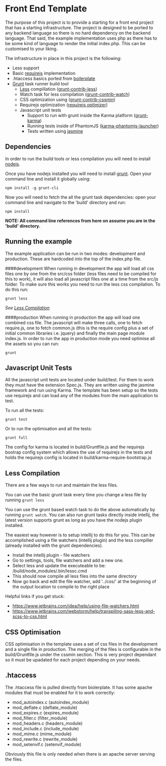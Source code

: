 # Front End Template

The purpose of this project is to provide a starting for a front end project that has a starting infrastructure.
The project is designed to be ported to any backend language so there is no hard dependency on the backend language.
That said, the example implementation uses php as there has to be some kind of language to render the initial index.php. This can be customised to your liking.

The infrastructure in place in this project is the following:

* Less support
* Basic [requirejs](http://requirejs.org/) implementation
* .htaccess basics ported from [boilerplate](https://github.com/h5bp/html5-boilerplate/blob/master/dist/.htaccess)
* [Grunt](http://gruntjs.com/) task runner build tool
    * [Less](http://lesscss.org/) compillation ([grunt-contrib-less](https://github.com/gruntjs/grunt-contrib-less))
    * Watch task for less compilation ([grunt-contrib-watch](https://github.com/gruntjs/grunt-contrib-watch))
    * CSS optimization using ([grunt-contrib-cssmin](https://github.com/gruntjs/grunt-contrib-cssmin))
    * Requirejs optimization ([requirejs optimizer](http://requirejs.org/docs/optimization.html))
    * Javascript unit tests
        * Support to run with grunt inside the Karma platform ([grunt-karma](https://github.com/karma-runner/grunt-karma))
        * Running tests inside of PhantomJS ([karma-phantomjs-launcher](https://github.com/karma-runner/karma-phantomjs-launcher))
        * Tests written using [jasmine](http://jasmine.github.io/2.3/introduction.html)

## Dependencies
In order to run the build tools or less compilation you will need to install [nodejs](https://nodejs.org/).

Once you have nodejs installed you will need to install [grunt](http://gruntjs.com/).
Open your command line and install it globally using:

```
npm install -g grunt-cli
```

Now you will need to fetch the all the grunt task dependencies: open your command line and navigate to the 'build' directory and run:

```
npm install
```

**NOTE: All command line references from here on assume you are in the 'build' directory.**

## Running the example
The example application can be run in two modes: development and production. These are hardcoded into the top of the index.php file.

####development
When running in development the app will load all css files one by one from the src/css folder (less files need to be compiled for this to work),
it will also load all javascript files one at a time from the src/js folder.
To make sure this works you need to run the less css compilation. To do this run:

```
grunt less
```

*See [Less Compilation](#lessCompilation)*

####production
When running in production the app will load one combined css file. The javascript will make three calls, one to fetch require.js, one to fetch common.js 
(this is the require config plus a set of initial common libraries i.e. jquery) and finally the main page module index.js.
In order to run the app in production mode you need optimise all the assets so you can run:

```
grunt
```

## Javascript Unit Tests
All the javascript unit tests are located under build/test. For them to work they must have the extension Spec.js. They are written using the jasmine framework and run using Karma.
The template has been setup so the tests use requirejs and can load any of the modules from the main application to test.

To run all the tests:

```
grunt test
```

Or to run the optimisation and all the tests:

```
grunt full
```

The config for karma is located in build/Gruntfile.js and the requirejs bootrap config system which allows the use of requirejs in the tests and holds the requirejs config is located in build/karma-require-bootstrap.js


## <a name="lessCompilation"></a>Less Compilation
There are a few ways to run and maintain the less files.

You can use the basic grunt task every time you change a less file by running ``` grunt less ```

You can use the grunt based watch task to do the above automatically by running ``` grunt watch ```. You can also run grunt tasks directly inside intellij, the latest version supports grunt as long as you have the nodejs plugin installed.

The easiest way however is to setup intellij to do this for you. This can be accomplished using a file watchers (intellij plugin) and the less compiller (already installed with the grunt dependencies).

* Install the intellij plugin - file watchers
* Go to settings, tools, file watchers and add a new one.
* Select less and update the executeable to be: <FrontEndTemplate>/build/node_modules/.bin/lessc.cmd
* This should now compile all less files into the same directory
* Now go back and edit the file watcher, add '../css/' at the beginning of the output location to compile to the right place

Helpful links if you get stuck:

* https://www.jetbrains.com/idea/help/using-file-watchers.html
* https://www.jetbrains.com/webstorm/help/transpiling-sass-less-and-scss-to-css.html


## CSS Optimisation
CSS optimisation in the template uses a set of css files in the development and a single file in production. 
The merging of the files is configurable in the build/Gruntfile.js under the cssmin section. 
This is very project dependant so it must be upadated for each project depending on your needs.

## .htaccess
The .htaccess file is pulled directly from biolerplate. It has some apache modules that must be enabled for it to work correctly:

* mod_autoindex.c (autoindex_module)
* mod_deflate.c (deflate_module)
* mod_expires.c (expires_module)
* mod_filter.c (filter_module)
* mod_headers.c (headers_module)
* mod_include.c (include_module)
* mod_mime.c (mime_module)
* mod_rewrite.c (rewrite_module)
* mod_setenvif.c (setenvif_module)

Obviously this file is only needed when there is an apache server serving the files.